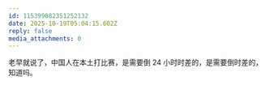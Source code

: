 ```yaml
---
id: 115399082351252132
date: 2025-10-19T05:04:15.602Z
reply: false
media_attachments: 0
---
```


<p>老早就说了，中国人在本土打比赛，是需要倒 24 小时时差的，是需要倒时差的，知道吗。</p>
